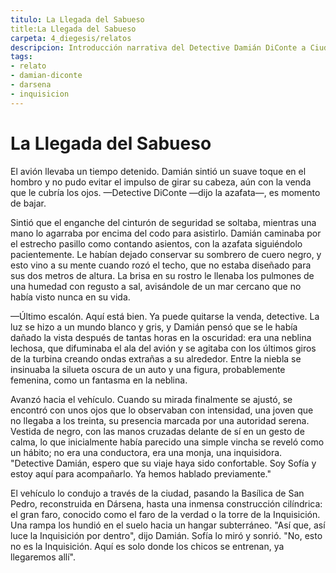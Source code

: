 ```yaml
---
titulo: La Llegada del Sabueso
title:La Llegada del Sabueso
carpeta: 4_diegesis/relatos
descripcion: Introducción narrativa del Detective Damián DiConte a Ciudad Dársena y su primer encuentro con la Inquisición.
tags:
- relato
- damian-diconte
- darsena
- inquisicion
---
```


# La Llegada del Sabueso

El avión llevaba un tiempo detenido. Damián sintió un suave toque en el hombro y no pudo evitar el impulso de girar su cabeza, aún con la venda que le cubría los ojos.
—Detective DiConte —dijo la azafata—, es momento de bajar.

Sintió que el enganche del cinturón de seguridad se soltaba, mientras una mano lo agarraba por encima del codo para asistirlo. Damián caminaba por el estrecho pasillo como contando asientos, con la azafata siguiéndolo pacientemente. Le habían dejado conservar su sombrero de cuero negro, y esto vino a su mente cuando rozó el techo, que no estaba diseñado para sus dos metros de altura. La brisa en su rostro le llenaba los pulmones de una humedad con regusto a sal, avisándole de un mar cercano que no había visto nunca en su vida.

—Último escalón. Aquí está bien. Ya puede quitarse la venda, detective.
La luz se hizo a un mundo blanco y gris, y Damián pensó que se le había dañado la vista después de tantas horas en la oscuridad: era una neblina lechosa, que difuminaba el ala del avión y se agitaba con los últimos giros de la turbina creando ondas extrañas a su alrededor. Entre la niebla se insinuaba la silueta oscura de un auto y una figura, probablemente femenina, como un fantasma en la neblina.

Avanzó hacia el vehículo. Cuando su mirada finalmente se ajustó, se encontró con unos ojos que lo observaban con intensidad, una joven que no llegaba a los treinta, su presencia marcada por una autoridad serena. Vestida de negro, con las manos cruzadas delante de sí en un gesto de calma, lo que inicialmente había parecido una simple vincha se reveló como un hábito; no era una conductora, era una monja, una inquisidora.
"Detective Damián, espero que su viaje haya sido confortable. Soy Sofía y estoy aquí para acompañarlo. Ya hemos hablado previamente."

El vehículo lo condujo a través de la ciudad, pasando la Basílica de San Pedro, reconstruida en Dársena, hasta una inmensa construcción cilíndrica: el gran faro, conocido como el faro de la verdad o la torre de la Inquisición. Una rampa los hundió en el suelo hacia un hangar subterráneo.
"Así que, así luce la Inquisición por dentro", dijo Damián. Sofía lo miró y sonrió.
"No, esto no es la Inquisición. Aquí es solo donde los chicos se entrenan, ya llegaremos allí".

